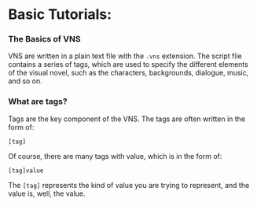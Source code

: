 # Basic Tutorials:

### The Basics of VNS

VNS are written in a plain text file with the `.vns` extension. The script file contains a series of tags, which are used to specify the different elements of the visual novel, such as the characters, backgrounds, dialogue, music, and so on.

### What are tags?

Tags are the key component of the VNS. The tags are often written in the form of:

`[tag]`

Of course, there are many tags with value, which is in the form of:

`[tag]value`

The `[tag]` represents the kind of value you are trying to represent, and the value is, well, the value. 
